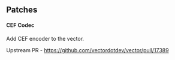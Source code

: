 ## Patches

#### CEF Codec

Add CEF encoder to the vector.

Upstream PR - https://github.com/vectordotdev/vector/pull/17389
